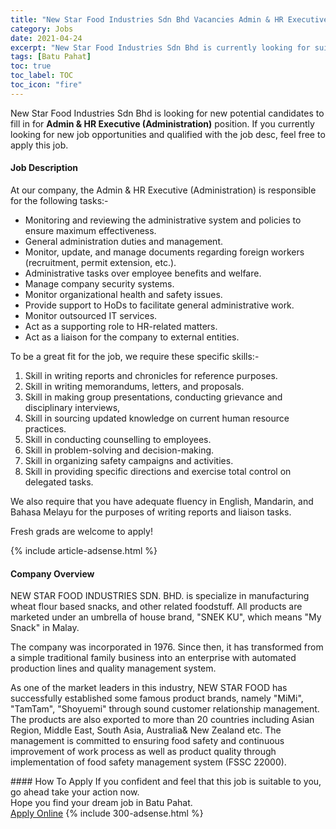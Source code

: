 ```yaml
---
title: "New Star Food Industries Sdn Bhd Vacancies Admin & HR Executive (Administration)" 
category: Jobs 
date: 2021-04-24 
excerpt: "New Star Food Industries Sdn Bhd is currently looking for suitable person to fill in the Admin & HR Executive (Administration) which based in Batu Pahat" 
tags: [Batu Pahat] 
toc: true 
toc_label: TOC 
toc_icon: "fire" 
--- 
```


<p>New Star Food Industries Sdn Bhd is looking for new potential candidates to fill in for <b>Admin & HR Executive (Administration)</b> position. If you currently looking for new job opportunities and qualified with the job desc, feel free to apply this job.
</p><div><div><h4>Job Description</h4></div><div><div><span><div><p>At our company, the Admin &amp; HR Executive (Administration) is responsible for the following tasks:-</p><ul><li>Monitoring and reviewing the administrative system and policies to ensure maximum effectiveness.</li><li>General administration duties and management.</li><li>Monitor, update, and manage documents regarding foreign workers (recruitment, permit extension, etc.).</li><li>Administrative tasks over employee benefits and welfare.</li><li>Manage company security systems.</li><li>Monitor organizational health and safety issues.</li><li>Provide support to HoDs to facilitate general administrative work.</li><li>Monitor outsourced IT services.</li><li>Act as a supporting role to HR-related matters.</li><li>Act as a liaison for the company to external entities.</li></ul><p>To be a great fit for the job, we require these specific skills:-</p><ol><li>Skill in writing reports and chronicles for reference purposes.</li><li>Skill in writing memorandums, letters, and proposals.</li><li>Skill in making group presentations, conducting grievance and disciplinary interviews,</li><li>Skill in sourcing updated knowledge on current human resource practices.</li><li>Skill in conducting counselling to employees.</li><li>Skill in problem-solving and decision-making.</li><li>Skill in organizing safety campaigns and activities.</li><li>Skill in providing specific directions and exercise total control on delegated tasks.</li></ol><p>We also require that you have adequate fluency in English, Mandarin, and Bahasa Melayu for the purposes of writing reports and liaison tasks.</p><p>Fresh grads are welcome to apply!</p></div></span></div></div></div> 
{% include article-adsense.html %} 
<div><div><h4>Company Overview</h4></div><div><div><span><div><p>NEW STAR FOOD INDUSTRIES SDN. BHD. is specialize in manufacturing wheat flour based snacks, and other related foodstuff. All products are marketed under an umbrella of house brand, "SNEK KU", which means "My Snack" in Malay.</p><p>The company was incorporated in 1976. Since then, it has transformed from a simple traditional family business into an enterprise with automated production lines and quality management system.</p><p>As one of the market leaders in this industry, NEW STAR FOOD has successfully established some famous product brands, namely "MiMi", "TamTam", "Shoyuemi" through sound customer relationship management. The products are also exported to more than 20 countries including Asian Region, Middle East, South Asia, Australia&amp; New Zealand etc. The management is committed to ensuring food safety and continuous improvement of work process as well as product quality through implementation of food safety management system (FSSC 22000).</p></div></span></div></div></div> 
#### How To Apply 
If you confident and feel that this job is suitable to you, go ahead take your action now. <br/> 
Hope you find your dream job in Batu Pahat. <br/> 
<a href="https://www.jobstreet.com.my/en/job/admin-hr-executive-administration-4545339?jobId=jobstreet-my-job-4545339&" class="btn btn--info" target="_blank" rel="nofollow noopenner">Apply Online</a> 
{% include 300-adsense.html %} 